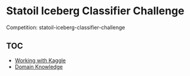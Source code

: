 # Statoil Iceberg Classifier Challenge
Competition: statoil-iceberg-classifier-challenge

## TOC
- [Working with Kaggle](https://github.com/floydwch/kaggle-cli)
- [Domain Knowledge](https://www.kaggle.com/dimitrif/domain-knowledge)
